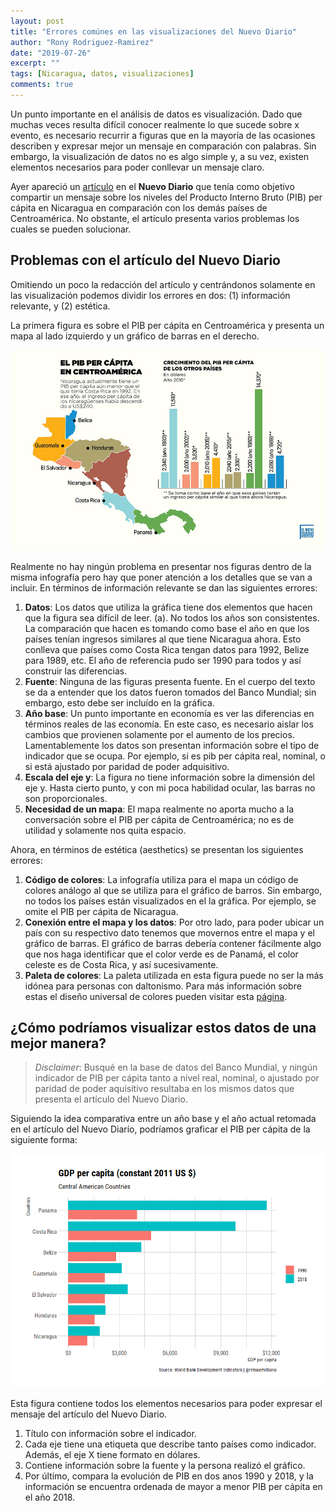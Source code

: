 ```yaml
---
layout: post
title: "Errores comúnes en las visualizaciones del Nuevo Diario"
author: "Rony Rodriguez-Ramirez"
date: "2019-07-26"
excerpt: ""
tags: [Nicaragua, datos, visualizaciones]
comments: true
---
```


Un punto importante en el análisis de datos es visualización. Dado que muchas veces resulta difícil conocer realmente lo que sucede sobre x evento, es necesario recurrir a figuras que en la mayoría de las ocasiones describen y expresar mejor un mensaje en comparación con palabras. Sin embargo, la visualización de datos no es algo simple y, a su vez, existen elementos necesarios para poder conllevar un mensaje claro.

Ayer apareció un [artículo](https://www.elnuevodiario.com.ni/economia/497166-pib-per-capita-nicaragua-centroamerica/) en el **Nuevo Diario** que tenía como objetivo compartir un mensaje sobre los niveles del Producto Interno Bruto (PIB) per cápita en Nicaragua en comparación con los demás países de Centroamérica. No obstante, el artículo presenta varios problemas los cuales se pueden solucionar.

## Problemas con el artículo del Nuevo Diario
Omitiendo un poco la redacción del artículo y centrándonos solamente en las visualización podemos dividir los errores en dos: (1) información relevante, y (2) estética.

La primera figura es sobre el PIB per cápita en Centroamérica y presenta un mapa al lado izquierdo y un gráfico de barras en el derecho.

![Fig 1](/assets/post-images/pib-ca.jpg)

Realmente no hay ningún problema en presentar nos figuras dentro de la misma infografía pero hay que poner atención a los detalles que se van a incluir. En términos de información relevante se dan las siguientes errores:

1. **Datos**: Los datos que utiliza la gráfica tiene dos elementos que hacen que la figura sea difícil de leer.
   (a). No todos los años son consistentes.  La comparación que hacen es tomando como base el año en que los países tenían ingresos similares al que tiene Nicaragua ahora. Esto conlleva que países como Costa Rica tengan datos para 1992, Belize para 1989, etc. El año de referencia pudo ser 1990 para todos y así construir las diferencias.
2. **Fuente**: Ninguna de las figuras presenta fuente. En el cuerpo del texto se da a entender que los datos fueron tomados del Banco Mundial; sin embargo, esto debe ser incluído en la gráfica.
3. **Año base**: Un punto importante en economía es ver las diferencias en términos reales de las economía. En este caso, es necesario aislar los cambios que provienen solamente por el aumento de los precios. Lamentablemente los datos son presentan información sobre el tipo de indicador que se ocupa. Por ejemplo, si es pib per cápita real, nominal, o si está ajustado por paridad de poder adquisitivo.
4. **Escala del eje y**: La figura no tiene información sobre la dimensión del eje y. Hasta cierto punto, y con mi poca habilidad ocular, las barras no son proporcionales.
5. **Necesidad de un mapa**: El mapa realmente no aporta mucho a la conversación sobre el PIB per cápita de Centroamérica; no es de utilidad y solamente nos quita espacio.

Ahora, en términos de estética (aesthetics) se presentan los siguientes errores:

1. **Código de colores**: La infografía utiliza para el mapa un código de colores análogo al que se utiliza para el gráfico de barros. Sin embargo, no todos los países están visualizados en el la gráfica. Por ejemplo, se omite el PIB per cápita de Nicaragua.
2. **Conexión entre el mapa y los datos**: Por otro lado, para poder ubicar un país con su respectivo dato tenemos que movernos entre el mapa y el gráfico de barras. El gráfico de barras debería contener fácilmente algo que nos haga identificar que el color verde es de Panamá, el color celeste es de Costa Rica, y así sucesivamente.
3. **Paleta de colores**: La paleta utilizada en esta figura puede no ser la más idónea para personas con daltonismo. Para más información sobre estas el diseño universal de colores pueden visitar esta [página](https://jfly.uni-koeln.de/color/).

## ¿Cómo podríamos visualizar estos datos de una mejor manera?

> *Disclaimer*: Busqué en la base de datos del Banco Mundial, y ningún indicador de PIB per cápita tanto a nivel real, nominal, o ajustado por paridad de poder aquisitivo resultaba en los mismos datos que presenta el artículo del Nuevo Diario.

Siguiendo la idea comparativa entre un año base y el año actual retomada en el artículo del Nuevo Diarío, podríamos graficar el PIB per cápita de la siguiente forma: 

![Fig 2](/assets/post-images/pib-ca-fixed.png)

Esta figura contiene todos los elementos necesarios para poder expresar el mensaje del artículo del Nuevo Diario.

1. Título con información sobre el indicador.
2. Cada eje tiene una etiqueta que describe tanto países como indicador. Además, el eje X tiene formato en dólares.
3. Contiene información sobre la fuente y la persona realizó el gráfico.
4. Por último, compara la evolución de PIB en dos anos 1990 y 2018, y la información se encuentra ordenada de mayor a menor PIB per cápita en el año 2018.
